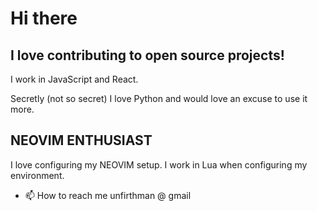 # Hi there
## I love contributing to open source projects!

I work in JavaScript and React.

Secretly (not so secret) I love Python and would love an excuse to use it more.

## NEOVIM ENTHUSIAST

I love configuring my NEOVIM setup. I work in Lua when configuring my environment.





- 📫 How to reach me unfirthman @ gmail
